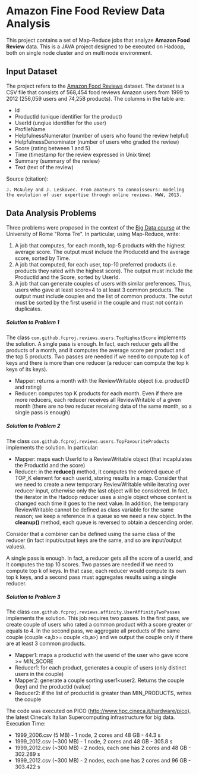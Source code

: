 # Amazon Fine Food Review Data Analysis

This project contains a set of Map-Reduce jobs that analyze **Amazon Food Review** data. This is a JAVA project
designed to be executed on Hadoop, both on single node cluster and on multi node environment.

## Input Dataset

The project refers to the [Amazon Food Reviews](http://snap.stanford.edu/data/web-FineFoods.html) dataset. 
The dataset is a CSV file that consists of 568,454 food reviews Amazon users from 1999 to 2012 (256,059 users and 74,258 products).
The columns in the table are:

* Id
* ProductId (unique identifier for the product)
* UserId (unqiue identifier for the user)
* ProfileName
* HelpfulnessNumerator (number of users who found the review helpful)
* HelpfulnessDenominator (number of users who graded the review)
* Score (rating between 1 and 5)
* Time (timestamp for the review expressed in Unix time)
* Summary (summary of the review)
* Text (text of the review)

Source (citation):

    J. McAuley and J. Leskovec. From amateurs to connoisseurs: modeling the evolution of user expertise through online reviews. WWW, 2013.


## Data Analysis Problems

Three problems were proposed in the context of the [Big Data course](http://torlone.dia.uniroma3.it/bigdata/) at the University
of Rome "Roma Tre". In particular, using Map-Reduce, write:

1. A job that computes, for each month, top-5 products with the highest average score. The output must include the ProduceId and the average score, sorted by Time. 
2. A job that computed, for each user, top-10 preferred products (i.e. products they rated with the highest score). The output must include the ProductId and the Score, sorted by UserId.
3. A job that can generate couples of users with similar preferences. Thus, users who gave at least score=4 to at least 3 common products. The output must include couples and the list of common products. The outut must be sorted by the first userid in the couple and must not contain duplicates.

##### Solution to Problem 1

The class `com.github.fcproj.reviews.users.TopHighestScore` implements the solution. A single pass is enough. In fact, each reducer gets all the products of a month, and it computes the average score per product and the top 5 products. Two passes are needed if we need to compute top k of keys and there is more than one reducer (a reducer can compute the top k keys of its keys). 

* Mapper: returns a month with the ReviewWritable object (i.e. productID and rating)
* Reducer: computes top K products for each month. Even if there are more reducers, each reducer receives all ReviewWritable of a given month (there are no two reducer receiving data of the same month, so a single pass is enough)

##### Solution to Problem 2

The class `com.github.fcproj.reviews.users.TopFavouriteProducts` implements the solution. In particular:

* Mapper: maps each UserId to a ReviewWritable object (that incaplulates the ProductId and the score)
* Reducer: in the **reduce()** method, it computes the ordered queue of TOP_K element for each userid, storing results in a map. Consider that we need to create a new temporary ReviewWritable while iterating over reducer input, otherwise only the last object will be considered. In fact, the iterator in the Hadoop reducer uses a single object whose content is changed each time it goes to the next value. In addition, the temporary ReviewWritable cannot be defined as class variable for the same reason; we keep a reference in a queue so we need a new object. In the **cleanup()** method, each queue is reversed to obtain a descending order.

Consider that a combiner can be defined using the same class of the reducer (in fact input/output keys are the same, and so are input/output values). 

A single pass is enough. In fact, a reducer gets all the score of a userId, and it computes the top 10 scores. Two passes are needed if we need to compute top k of keys. In that case, each reducer would compute its own top k keys, and a second pass must aggregates results using a single reducer.
	
##### Solution to Problem 3

The class `com.github.fcproj.reviews.affinity.UserAffinityTwoPasses` implements the solution. This job requires two passes. In the first pass, we create couple of users who rated a common product with a score greater or equals to 4. In the second pass, we aggregate all products of the same couple (couple <a,b>= couple <b,a>) and we output the couple only if there are at least 3 common products.
 
* Mapper1: maps a productid with the userid of the user who gave score >= MIN_SCORE
* Reducer1: for each product, generates a couple of users (only distinct users in the couple)
* Mapper2: generate a couple sorting user1<user2. Returns the couple (key) and the productid (value)
* Reducer2: if the list of productid is greater than MIN_PRODUCTS, writes the couple

The code was executed on PICO (http://www.hpc.cineca.it/hardware/pico), the latest Cineca’s Italian Supercomputing infrastructure for big data. Execution Time:

* 1999_2006.csv (5 MB) - 1 node, 2 cores and 48 GB - 44.3 s 
* 1999_2012.csv (~300 MB) - 1 node, 2 cores and 48 GB - 305.8 s
* 1999_2012.csv (~300 MB) - 2 nodes, each one has 2 cores and 48 GB - 302.289 s
* 1999_2012.csv (~300 MB) - 2 nodes, each one has 2 cores and 96 GB - 303.422 s







